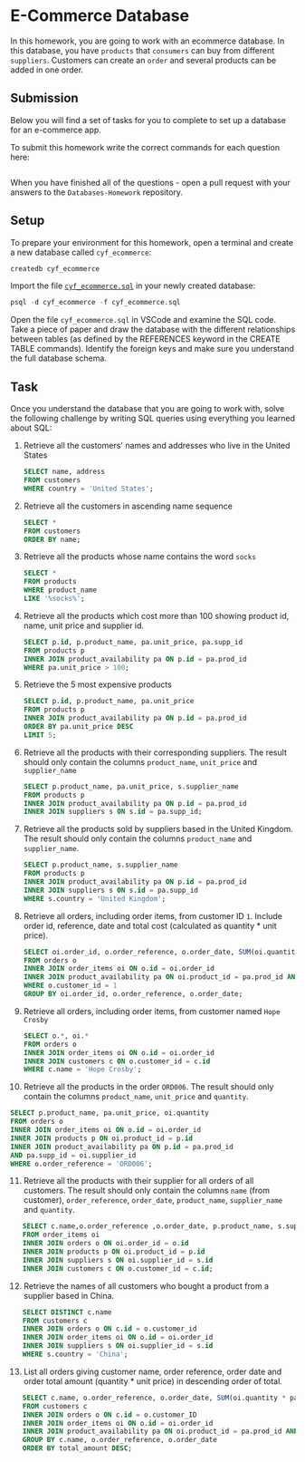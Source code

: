 # E-Commerce Database

In this homework, you are going to work with an ecommerce database. In this database, you have `products` that `consumers` can buy from different `suppliers`. Customers can create an `order` and several products can be added in one order.

## Submission

Below you will find a set of tasks for you to complete to set up a database for an e-commerce app.

To submit this homework write the correct commands for each question here:

```sql


```

When you have finished all of the questions - open a pull request with your answers to the `Databases-Homework` repository.

## Setup

To prepare your environment for this homework, open a terminal and create a new database called `cyf_ecommerce`:

```sql
createdb cyf_ecommerce
```

Import the file [`cyf_ecommerce.sql`](./cyf_ecommerce.sql) in your newly created database:

```sql
psql -d cyf_ecommerce -f cyf_ecommerce.sql
```

Open the file `cyf_ecommerce.sql` in VSCode and examine the SQL code. Take a piece of paper and draw the database with the different relationships between tables (as defined by the REFERENCES keyword in the CREATE TABLE commands). Identify the foreign keys and make sure you understand the full database schema.

## Task

Once you understand the database that you are going to work with, solve the following challenge by writing SQL queries using everything you learned about SQL:

1. Retrieve all the customers' names and addresses who live in the United States

   ```sql
   SELECT name, address
   FROM customers
   WHERE country = 'United States';
   ```

2. Retrieve all the customers in ascending name sequence

   ```sql
   SELECT *
   FROM customers
   ORDER BY name;
   ```

3. Retrieve all the products whose name contains the word `socks`

   ```sql
   SELECT *
   FROM products
   WHERE product_name
   LIKE '%socks%';
   ```

4. Retrieve all the products which cost more than 100 showing product id, name, unit price and supplier id.

   ```sql
   SELECT p.id, p.product_name, pa.unit_price, pa.supp_id
   FROM products p
   INNER JOIN product_availability pa ON p.id = pa.prod_id
   WHERE pa.unit_price > 100;
   ```

5. Retrieve the 5 most expensive products

   ```sql
   SELECT p.id, p.product_name, pa.unit_price
   FROM products p
   INNER JOIN product_availability pa ON p.id = pa.prod_id
   ORDER BY pa.unit_price DESC
   LIMIT 5;
   ```

6. Retrieve all the products with their corresponding suppliers. The result should only contain the columns `product_name`, `unit_price` and `supplier_name`

   ```sql
   SELECT p.product_name, pa.unit_price, s.supplier_name
   FROM products p
   INNER JOIN product_availability pa ON p.id = pa.prod_id
   INNER JOIN suppliers s ON s.id = pa.supp_id;
   ```

7. Retrieve all the products sold by suppliers based in the United Kingdom. The result should only contain the columns `product_name` and `supplier_name`.

   ```sql
   SELECT p.product_name, s.supplier_name
   FROM products p
   INNER JOIN product_availability pa ON p.id = pa.prod_id
   INNER JOIN suppliers s ON s.id = pa.supp_id
   WHERE s.country = 'United Kingdom';
   ```

8. Retrieve all orders, including order items, from customer ID `1`. Include order id, reference, date and total cost (calculated as quantity \* unit price).

   ```sql
   SELECT oi.order_id, o.order_reference, o.order_date, SUM(oi.quantity*pa.unit_price) AS total_cost
   FROM orders o
   INNER JOIN order_items oi ON o.id = oi.order_id
   INNER JOIN product_availability pa ON oi.product_id = pa.prod_id AND pa.supp_id = oi.supplier_id
   WHERE o.customer_id = 1
   GROUP BY oi.order_id, o.order_reference, o.order_date;
   ```

9. Retrieve all orders, including order items, from customer named `Hope Crosby`

   ```sql
   SELECT o.*, oi.*
   FROM orders o
   INNER JOIN order_items oi ON o.id = oi.order_id
   INNER JOIN customers c ON o.customer_id = c.id
   WHERE c.name = 'Hope Crosby';
   ```

10. Retrieve all the products in the order `ORD006`. The result should only contain the columns `product_name`, `unit_price` and `quantity`.

```sql
SELECT p.product_name, pa.unit_price, oi.quantity
FROM orders o
INNER JOIN order_items oi ON o.id = oi.order_id
INNER JOIN products p ON oi.product_id = p.id
INNER JOIN product_availability pa ON p.id = pa.prod_id
AND pa.supp_id = oi.supplier_id
WHERE o.order_reference = 'ORD006';
```

11. Retrieve all the products with their supplier for all orders of all customers. The result should only contain the columns `name` (from customer), `order_reference`, `order_date`, `product_name`, `supplier_name` and `quantity`.

```sql
   SELECT c.name,o.order_reference ,o.order_date, p.product_name, s.supplier_name, oi.quantity
   FROM order_items oi
   INNER JOIN orders o ON oi.order_id = o.id
   INNER JOIN products p ON oi.product_id = p.id
   INNER JOIN suppliers s ON oi.supplier_id = s.id
   INNER JOIN customers c ON o.customer_id = c.id;
```

12. Retrieve the names of all customers who bought a product from a supplier based in China.

```sql
   SELECT DISTINCT c.name
   FROM customers c
   INNER JOIN orders o ON c.id = o.customer_id
   INNER JOIN order_items oi ON o.id = oi.order_id
   INNER JOIN suppliers s ON oi.supplier_id = s.id
   WHERE s.country = 'China';
```

13. List all orders giving customer name, order reference, order date and order total amount (quantity \* unit price) in descending order of total.

```sql
   SELECT c.name, o.order_reference, o.order_date, SUM(oi.quantity * pa.unit_price) AS total_amount
   FROM customers c
   INNER JOIN orders o ON c.id = o.customer_ID
   INNER JOIN order_items oi ON o.id = oi.order_id
   INNER JOIN product_availability pa ON oi.product_id = pa.prod_id AND pa.supp_id = oi.supplier_id
   GROUP BY c.name, o.order_reference, o.order_date
   ORDER BY total_amount DESC;
```
